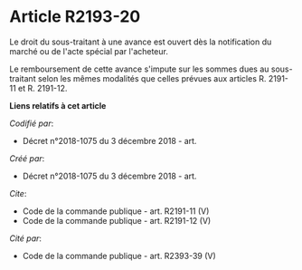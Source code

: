 # Article R2193-20

Le droit du sous-traitant à une avance est ouvert dès la notification du marché ou de l'acte spécial par l'acheteur. 

Le remboursement de cette avance s'impute sur les sommes dues au sous-traitant selon les mêmes modalités que celles prévues
aux articles R. 2191-11 et R. 2191-12.

**Liens relatifs à cet article**

_Codifié par_:

  - Décret n°2018-1075 du 3 décembre 2018 - art.

_Créé par_:

  - Décret n°2018-1075 du 3 décembre 2018 - art.

_Cite_:

  - Code de la commande publique - art. R2191-11 (V)
  - Code de la commande publique - art. R2191-12 (V)

_Cité par_:

  - Code de la commande publique - art. R2393-39 (V)
